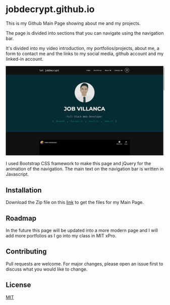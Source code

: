 # jobdecrypt.github.io

This is my Github Main Page showing about me and my projects.

The page is divided into sections that you can navigate using the navigation bar.

It's divided into my video introduction, my portfolios/projects, about me, a form to contact me and the links to my social media, github account and my linked-in account.

<img src="./Main Page Image.png">

I used Bootstrap CSS framework to make this page and jQuery for the animation of the navigation. The main text on the navigation bar is written in Javascript.

## Installation

Download the Zip file on this [link](https://github.com/jobdecrypt/jobdecrypt.github.io/archive/refs/heads/main.zip) to get the files for my Main Page.

## Roadmap

In the future this page will be updated into a more modern page and I will add more portfolios as I go into my class in MIT xPro.

## Contributing

Pull requests are welcome. For major changes, please open an issue first to discuss what you would like to change.

## License

[MIT](./LICENSE)

